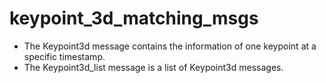 # keypoint_3d_matching_msgs

* The Keypoint3d message contains the information of one keypoint at a specific timestamp.
* The Keypoint3d_list message is a list of Keypoint3d messages.
